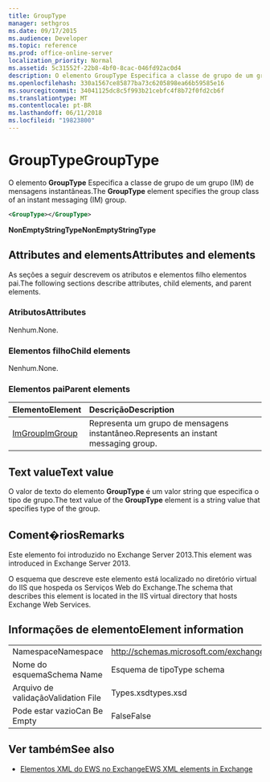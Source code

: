 ```yaml
---
title: GroupType
manager: sethgros
ms.date: 09/17/2015
ms.audience: Developer
ms.topic: reference
ms.prod: office-online-server
localization_priority: Normal
ms.assetid: 5c31552f-22b8-4bf0-8cac-046fd92ac0d4
description: O elemento GroupType Especifica a classe de grupo de um grupo (IM) de mensagens instantâneas.
ms.openlocfilehash: 330a1567ce85877ba73c6205898ea66b59585e16
ms.sourcegitcommit: 34041125dc8c5f993b21cebfc4f8b72f0fd2cb6f
ms.translationtype: MT
ms.contentlocale: pt-BR
ms.lasthandoff: 06/11/2018
ms.locfileid: "19823800"
---
```

# <a name="grouptype"></a><span data-ttu-id="3c130-103">GroupType</span><span class="sxs-lookup"><span data-stu-id="3c130-103">GroupType</span></span>

<span data-ttu-id="3c130-104">O elemento **GroupType** Especifica a classe de grupo de um grupo (IM) de mensagens instantâneas.</span><span class="sxs-lookup"><span data-stu-id="3c130-104">The **GroupType** element specifies the group class of an instant messaging (IM) group.</span></span> 
  
```XML
<GroupType></GroupType>
```

 <span data-ttu-id="3c130-105">**NonEmptyStringType**</span><span class="sxs-lookup"><span data-stu-id="3c130-105">**NonEmptyStringType**</span></span>
## <a name="attributes-and-elements"></a><span data-ttu-id="3c130-106">Attributes and elements</span><span class="sxs-lookup"><span data-stu-id="3c130-106">Attributes and elements</span></span>

<span data-ttu-id="3c130-107">As seções a seguir descrevem os atributos e elementos filho elementos pai.</span><span class="sxs-lookup"><span data-stu-id="3c130-107">The following sections describe attributes, child elements, and parent elements.</span></span>
  
### <a name="attributes"></a><span data-ttu-id="3c130-108">Atributos</span><span class="sxs-lookup"><span data-stu-id="3c130-108">Attributes</span></span>

<span data-ttu-id="3c130-109">Nenhum.</span><span class="sxs-lookup"><span data-stu-id="3c130-109">None.</span></span>
  
### <a name="child-elements"></a><span data-ttu-id="3c130-110">Elementos filho</span><span class="sxs-lookup"><span data-stu-id="3c130-110">Child elements</span></span>

<span data-ttu-id="3c130-111">Nenhum.</span><span class="sxs-lookup"><span data-stu-id="3c130-111">None.</span></span>
  
### <a name="parent-elements"></a><span data-ttu-id="3c130-112">Elementos pai</span><span class="sxs-lookup"><span data-stu-id="3c130-112">Parent elements</span></span>

|<span data-ttu-id="3c130-113">**Elemento**</span><span class="sxs-lookup"><span data-stu-id="3c130-113">**Element**</span></span>|<span data-ttu-id="3c130-114">**Descrição**</span><span class="sxs-lookup"><span data-stu-id="3c130-114">**Description**</span></span>|
|:-----|:-----|
|[<span data-ttu-id="3c130-115">ImGroup</span><span class="sxs-lookup"><span data-stu-id="3c130-115">ImGroup</span></span>](imgroup.md) <br/> |<span data-ttu-id="3c130-116">Representa um grupo de mensagens instantâneo.</span><span class="sxs-lookup"><span data-stu-id="3c130-116">Represents an instant messaging group.</span></span>  <br/> |
   
## <a name="text-value"></a><span data-ttu-id="3c130-117">Text value</span><span class="sxs-lookup"><span data-stu-id="3c130-117">Text value</span></span>

<span data-ttu-id="3c130-118">O valor de texto do elemento **GroupType** é um valor string que especifica o tipo de grupo.</span><span class="sxs-lookup"><span data-stu-id="3c130-118">The text value of the **GroupType** element is a string value that specifies type of the group.</span></span> 
  
## <a name="remarks"></a><span data-ttu-id="3c130-119">Coment�rios</span><span class="sxs-lookup"><span data-stu-id="3c130-119">Remarks</span></span>

<span data-ttu-id="3c130-120">Este elemento foi introduzido no Exchange Server 2013.</span><span class="sxs-lookup"><span data-stu-id="3c130-120">This element was introduced in Exchange Server 2013.</span></span>
  
<span data-ttu-id="3c130-121">O esquema que descreve este elemento está localizado no diretório virtual do IIS que hospeda os Serviços Web do Exchange.</span><span class="sxs-lookup"><span data-stu-id="3c130-121">The schema that describes this element is located in the IIS virtual directory that hosts Exchange Web Services.</span></span>
  
## <a name="element-information"></a><span data-ttu-id="3c130-122">Informações de elemento</span><span class="sxs-lookup"><span data-stu-id="3c130-122">Element information</span></span>

|||
|:-----|:-----|
|<span data-ttu-id="3c130-123">Namespace</span><span class="sxs-lookup"><span data-stu-id="3c130-123">Namespace</span></span>  <br/> |http://schemas.microsoft.com/exchange/services/2006/types  <br/> |
|<span data-ttu-id="3c130-124">Nome do esquema</span><span class="sxs-lookup"><span data-stu-id="3c130-124">Schema Name</span></span>  <br/> |<span data-ttu-id="3c130-125">Esquema de tipo</span><span class="sxs-lookup"><span data-stu-id="3c130-125">Type schema</span></span>  <br/> |
|<span data-ttu-id="3c130-126">Arquivo de validação</span><span class="sxs-lookup"><span data-stu-id="3c130-126">Validation File</span></span>  <br/> |<span data-ttu-id="3c130-127">Types.xsd</span><span class="sxs-lookup"><span data-stu-id="3c130-127">types.xsd</span></span>  <br/> |
|<span data-ttu-id="3c130-128">Pode estar vazio</span><span class="sxs-lookup"><span data-stu-id="3c130-128">Can Be Empty</span></span>  <br/> |<span data-ttu-id="3c130-129">False</span><span class="sxs-lookup"><span data-stu-id="3c130-129">False</span></span>  <br/> |
   
## <a name="see-also"></a><span data-ttu-id="3c130-130">Ver também</span><span class="sxs-lookup"><span data-stu-id="3c130-130">See also</span></span>



- [<span data-ttu-id="3c130-131">Elementos XML do EWS no Exchange</span><span class="sxs-lookup"><span data-stu-id="3c130-131">EWS XML elements in Exchange</span></span>](ews-xml-elements-in-exchange.md)

